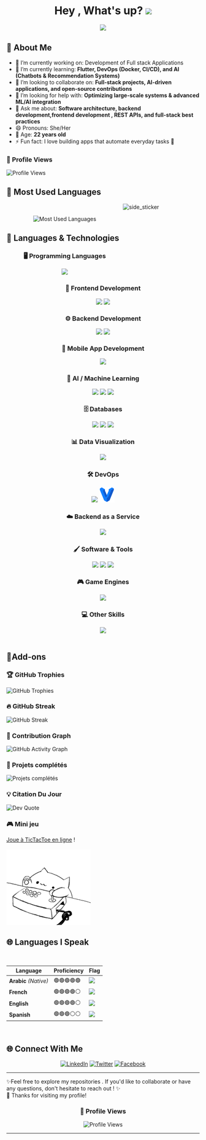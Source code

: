 <h1 align="center"><b>Hey , What's up? </b><img src="https://media.giphy.com/media/hvRJCLFzcasrR4ia7z/giphy.gif" width="35"></h1>
<p align="center">
  <a href="https://github.com/DenverCoder1/readme-typing-svg"><img src="https://readme-typing-svg.herokuapp.com?font=Time+New+Roman&color=cyan&size=25&center=true&vCenter=true&width=600&height=100&lines=It's+Amira+Ajroud..&hearts;++;Software-Engineering-Student;Love+to+learn..<3"></a>
</p>

## 🌱 About Me


- 🔭 I’m currently working on: Development of Full stack Applications  
- 🌱 I’m currently learning: **Flutter, DevOps (Docker, CI/CD), and AI (Chatbots & Recommendation Systems)**  
- 👯 I’m looking to collaborate on: **Full-stack projects, AI-driven applications, and open-source contributions**  
- 🤔 I’m looking for help with: **Optimizing large-scale systems & advanced ML/AI integration**  
- 💬 Ask me about: **Software architecture, backend development,frontend development , REST APIs, and full-stack best practices**  
- 😄 Pronouns: She/Her
-  🎂 Age: **22 years old**  
- ⚡ Fun fact: I love building apps that automate everyday tasks 🚀

### 👀 Profile Views  
![Profile Views](https://komarev.com/ghpvc/?username=htF-YA&label=Profile%20views&color=0e75b6&style=flat)

## 📌 Most Used Languages  

<img align="right" width=200px height=200px alt="side_sticker" src="https://media.giphy.com/media/TEnXkcsHrP4YedChhA/giphy.gif" />

<div align="center"><br>

![Most Used Languages](https://github-readme-stats.vercel.app/api/top-langs/?username=htF-YA&layout=compact&theme=radical&hide_border=true)

</div>


## 🚀 Languages & Technologies 

<div align="center">

### 🖥️ Programming Languages  
<img src="https://skillicons.dev/icons?i=c,cpp,cs,java,js,ts,php,python" />

### 🎨 Frontend Development  
<img src="https://skillicons.dev/icons?i=qt,angular,css,html,bootstrap" />  
<img src="https://img.shields.io/badge/AngularJS-E23237?style=for-the-badge&logo=angularjs&logoColor=white" />

### ⚙️ Backend Development  
<img src="https://skillicons.dev/icons?i=spring,graphql" />  
<img src="https://img.shields.io/badge/Hadoop-FFCC00?style=for-the-badge&logo=apachehadoop&logoColor=black" />

### 📱 Mobile App Development  
<img src="https://skillicons.dev/icons?i=androidstudio,flutter,dart" />

### 🤖 AI / Machine Learning  
<img src="https://img.shields.io/badge/Pandas-150458?style=for-the-badge&logo=pandas&logoColor=white" />  
<img src="https://img.shields.io/badge/Scikit--Learn-F7931E?style=for-the-badge&logo=scikitlearn&logoColor=white" />  
<img src="https://img.shields.io/badge/TensorFlow-FF6F00?style=for-the-badge&logo=tensorflow&logoColor=white" />

### 🗄️ Databases  
<img src="https://skillicons.dev/icons?i=mongodb,mysql,postgresql" />  
<img src="https://img.shields.io/badge/Hive-FDEE21?style=for-the-badge&logo=apachehive&logoColor=black" />  
<img src="https://img.shields.io/badge/Oracle-F80000?style=for-the-badge&logo=oracle&logoColor=white" />

### 📊 Data Visualization  
<img src="https://img.shields.io/badge/Chart.js-F5788D?style=for-the-badge&logo=chartdotjs&logoColor=white" />

### 🛠️ DevOps  
<img src="https://skillicons.dev/icons?i=docker,jenkins,bash,kubernetes" />  
<img src="https://raw.githubusercontent.com/devicons/devicon/master/icons/vagrant/vagrant-original.svg" width="40" title="Vagrant" />

### ☁️ Backend as a Service  
<img src="https://img.shields.io/badge/.NET-512BD4?style=for-the-badge&logo=dotnet&logoColor=white" />

### 🖌️ Software & Tools  
<img src="https://skillicons.dev/icons?i=figma,postman" />  
<img src="https://img.shields.io/badge/Adobe%20Illustrator-FF9A00?style=for-the-badge&logo=adobeillustrator&logoColor=white" />  
<img src="https://img.shields.io/badge/Adobe%20Photoshop-31A8FF?style=for-the-badge&logo=adobephotoshop&logoColor=white" />

### 🎮 Game Engines  
<img src="https://img.shields.io/badge/Unity-000000?style=for-the-badge&logo=unity&logoColor=white" />

### 💻 Other Skills  
<img src="https://skillicons.dev/icons?i=linux,arduino,git" />

</div>

<br>

## 🌟Add-ons

### 🏆 GitHub Trophies
![GitHub Trophies](https://github-profile-trophy.vercel.app/?username=htF-YA&theme=onedark&column=7&margin-w=15&margin-h=15)


### 🔥 GitHub Streak
![GitHub Streak](https://github-readme-streak-stats.herokuapp.com/?user=htF-YA&theme=radical)


### 🌱 Contribution Graph  
![GitHub Activity Graph](https://github-readme-activity-graph.vercel.app/graph?username=htF-YA&theme=radical&hide_border=true)  

</div>

### 🚀 Projets complétés 
![Projets complétés](https://img.shields.io/badge/Projets%20complétés-5-blue)

### 💡 Citation Du Jour
![Dev Quote](https://quotes-github-readme.vercel.app/api?type=dev)

### 🎮 Mini jeu 
[Joue à TicTacToe en ligne](https://replit.com/@htF-YA/TicTacToe) !<br><br>
![TicTacToe](player.gif)

## 🌐 Languages I Speak
<div align="center"> <br>

| Language     | Proficiency | Flag |
|--------------|-------------|------|
| **Arabic** *(Native)*   | 🟢🟢🟢🟢🟢 | <img src="https://flagcdn.com/w20/sa.png" width="30"/> |
| **French**   | 🟢🟢🟢🟢⚪ | <img src="https://flagcdn.com/w20/fr.png" width="30"/> |
| **English**  | 🟢🟢🟢🟢⚪ | <img src="https://flagcdn.com/w20/gb.png" width="30"/> |
| **Spanish**  | 🟢🟢🟢⚪⚪ | <img src="https://flagcdn.com/w20/es.png" width="30"/> |
<br>
</div>

## 🌐 Connect With Me  

<div align="center">

[![LinkedIn](https://img.shields.io/badge/LinkedIn-0A66C2?style=for-the-badge&logo=linkedin&logoColor=white)](https://www.linkedin.com/in/www.linkedin.com/in/amira-ajroud-1ab927274)
[![Twitter](https://img.shields.io/badge/Twitter-1DA1F2?style=for-the-badge&logo=twitter&logoColor=white)](https://x.com/AjroudAmira4159)
[![Facebook](https://img.shields.io/badge/Facebook-1DA1F2?style=for-the-badge&logo=facebook&logoColor=white)](https://www.facebook.com/profile.php?id=100083431976431)

</div>

---

✨Feel free to explore my repositories . If you'd like to collaborate or have any questions, don't hesitate to reach out ! ✨<br>
👋 Thanks for visiting my profile!  
<div align="center">
  
### 👀 Profile Views
![Profile Views](https://komarev.com/ghpvc/?username=htF-YA&label=Profile%20views&color=0e75b6&style=flat)

</div>

---



  
